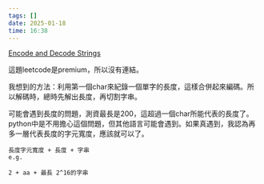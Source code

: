 ```yaml
---
tags: []
date: 2025-01-18
time: 16:38
---
```

[Encode and Decode Strings](https://neetcode.io/problems/string-encode-and-decode)

這題leetcode是premium，所以沒有連結。

我想到的方法：利用第一個char來紀錄一個單字的長度，這樣合併起來編碼。所以解碼時，總時先解出長度，再切割字串。

可能會遇到長度的問題，測資最長是200，這超過一個char所能代表的長度了。python中是不用擔心這個問題，但其他語言可能會遇到。如果真遇到，我認為再多一層代表長度的字元寬度，應該就可以了。
```
長度字元寬度 + 長度 + 字串
e.g.

2 + aa + 最長 2^16的字串
```